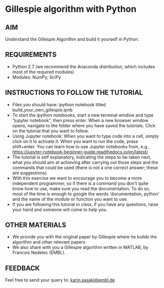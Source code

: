 # Gillespie algorithm with Python

## AIM

Understand the Gillespie Algorithm and build it yourself in Python.


## REQUIREMENTS
- Python 2.7 (we recommend the Anaconda distribution, which includes most of the required modules)
- Modules: NumPy, SciPy


## INSTRUCTIONS TO FOLLOW THE TUTORIAL

- Files you should have: ipython notebook titled build_your_own_gillespie.ipnb 
- To start the ipython notebooks, start a new terminal window and type “jupyter notebook”, then press enter. When a new browser window opens, navigate to the folder where you have saved the tutorials. Click on the tutorial that you want to follow.  
- Using Jupyter notebook: When you want to type code into a cell, simply click on it to activate it. When you want to run the code, press shift+enter. You can learn how to use Jupyter notebooks from, e.g., https://jupyter-notebook-beginner-guide.readthedocs.io/en/latest/
- The tutorial is self explanatory, indicating the steps to be taken next, what you should aim at achieving after carrying out those steps and the commands that could be used (there is not a one correct answer; these are suggestions).
- With this exercise we want to encourage you to become a more independent programmer, so if there is a command you don't quite know how to use, make sure you read the documentation. To do so, most of the time is enough to google the words 'documentation, python' and the name of the module or function you want to use.
- If you are following this tutorial in class, if you have any questions, raise your hand and someone will come to help you. 


## OTHER MATERIALS
- We provide you with the original paper by Gillespie where he builds the algorithm and other relevant papers
- We also share with you a Gillespie algorithm written in MATLAB, by Francois Nedelec (EMBL).


## FEEDBACK
Feel free to send your query to:
karin.sasaki@embl.de


